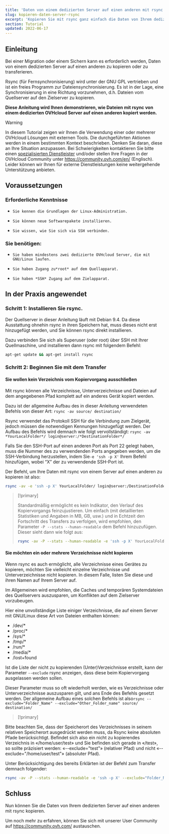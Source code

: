 ```yaml
---
title: 'Daten von einem dedizierten Server auf einen anderen mit rsync kopieren'
slug: kopieren-daten-server-rsync
excerpt: 'Kopieren Sie mit rsync ganz einfach die Daten von Ihrem dedizierten Server auf einen anderen'
section: Tutorial
updated: 2022-06-17
---
```


## Einleitung

Bei einer Migration oder einem Sichern kann es erforderlich werden, Daten von einem dedizierten Server auf einen anderen zu kopieren oder zu transferieren. 

Rsync (für Fernsynchronisierung) wird unter der GNU GPL vertrieben und ist ein freies Programm zur Dateiensynchronisierung. Es ist in der Lage, eine Synchronisierung in eine Richtung vorzunehmen, d.h. Dateien vom Quellserver auf den Zielserver zu kopieren. 

**Diese Anleitung wird Ihnen demonstrieren, wie Dateien mit rsync von einem dedizierten OVHcloud Server auf einen anderen kopiert werden.**

> [!warning]
>
In diesem Tutorial zeigen wir Ihnen die Verwendung einer oder mehrerer OVHcloud Lösungen mit externen Tools. Die durchgeführten Aktionen werden in einem bestimmten Kontext beschrieben. Denken Sie daran, diese an Ihre Situation anzupassen. Bei Schwierigkeiten kontaktieren Sie bitte einen [spezialisierten Dienstleister](https://partner.ovhcloud.com/de/directory/) und/oder stellen Ihre Fragen in der OVHcloud Community unter <https://community.ovh.com/en/> (Englisch). Leider können wir Ihnen für externe Dienstleistungen keine weitergehende Unterstützung anbieten.
>

## Voraussetzungen


### Erforderliche Kenntnisse

*     Sie kennen die Grundlagen der Linux-Administration.
*     Sie können neue Softwarepakete installieren. 
*     Sie wissen, wie Sie sich via SSH verbinden.


### Sie benötigen:

*     Sie haben mindestens zwei dedizierte OVHcloud Server, die mit GNU/Linux laufen.
*     Sie haben Zugang zu*root* auf dem Quellapparat.
*     Sie haben *SSH* Zugang auf dem Zielapparat.

## In der Praxis angewendet


### Schritt 1: Installieren Sie rsync.

Der Quellserver in dieser Anleitung läuft mit Debian 9.4. Da diese Ausstattung ohnehin rsync in ihren Speichern hat, muss dieses nicht erst hinzugefügt werden, und Sie können rsync direkt installieren.

Dazu verbinden Sie sich als Superuser (oder root) über SSH mit Ihrer Quellmaschine, und installieren dann rsync mit folgendem Befehl:

```sh
apt-get update && apt-get install rsync
```

### Schritt 2: Beginnen Sie mit dem Transfer


#### Sie wollen kein Verzeichnis vom Kopiervorgang ausschließen

Mit rsync können alle Verzeichnisse, Unterverzeichnisse und Dateien auf dem angegebenen Pfad komplett auf ein anderes Gerät kopiert werden.

Dazu ist der allgemeine Aufbau des in dieser Anleitung verwendeten Befehls von dieser Art: `rsync -av source/ destination/`  

Rsync verwendet das Protokoll SSH für die Verbindung zum Zielgerät, jedoch müssen die notwendigen Kennungen hinzugefügt werden. Der Aufbau des Befehls wird demnach wie folgt vervollständigt: `rsync -av *YourLocalFolder*/ login@server:/*DestinationFolder*/`

Falls Sie den SSH-Port auf einen anderen Port als Port 22 gelegt haben, muss die Nummer des zu verwendenden Ports angegeben werden, um die SSH-Verbindung herzustellen, indem Sie` -e 'ssh -p X' ` Ihrem Befehl hinzufügen, wobei “X” der zu verwendende SSH-Port ist.

Der Befehl, um Ihre Daten mit rsync von einem Server auf einen anderen zu kopieren ist also:

```sh
rsync -av -e 'ssh -p X' YourLocalFolder/ login@server:/DestinationFolder/
```

> [!primary]
>
> Standardmäßig ermöglicht es kein Indikator, den Verlauf des Kopiervorgangs feinzujustieren.
> Um einfach (mit detaillierten Statistiken und Angaben in MB, GB, usw.)  und in Echtzeit den Fortschritt des Transfers zu verfolgen, wird empfohlen, den Parameter `-P --stats --human-readable` dem Befehl hinzuzufügen. Dieser sieht dann wie folgt aus:
>
> ```sh
> rsync -av -P --stats --human-readable -e 'ssh -p X' YourLocalFolder/ login@server:/DestinationFolder/
> ```


#### Sie möchten ein oder mehrere Verzeichnisse nicht kopieren

Wenn rsync es auch ermöglicht, alle Verzeichnisse eines Gerätes zu kopieren, möchten Sie vielleicht einzelne Verzeichnisse und Unterverzeichnisse nicht kopieren. In diesem Falle, listen Sie diese und ihren Namen auf Ihrem Server auf.

Im Allgemeinen wird empfohlen, die Caches und temporären Systemdateien des Quellservers auszusparen, um Konflikten auf dem Zielserver vorzubeugen. 

Hier eine unvollständige Liste einiger Verzeichnisse, die auf einem Server mit GNU/Linux diese Art von Dateien enthalten können: 

* /dev/*
* /proc/* 
* /sys/*
* /tmp/*
* /run/*
* /media/*
* /lost+found
 
Ist die Liste der nicht zu kopierenden (Unter)Verzeichnisse erstellt, kann der Parameter `--exclude` rsync anzeigen, dass diese beim Kopiervorgang ausgelassen werden sollen. 
 
Dieser Parameter muss so oft wiederholt werden, wie es Verzeichnisse oder Unterverzeichnisse auszusparen gilt, und ans Ende des Befehls gesetzt werden. Der allgemeine Aufbau eines solchen Befehls ist also`rsync --exclude="Folder_Name" --exclude="Other_Folder_name" source/ destination/`

> [!primary]
>
Bitte beachten Sie, dass der Speicherort des Verzeichnisses in seinem relativen Speicherort ausgedrückt werden muss, da Rsync keine absoluten Pfade berücksichtigt. Befindet sich also ein nicht zu kopierendes Verzeichnis in «/home/user/test» und Sie befinden sich gerade in «/test», so sollte präzisiert werden: «--exclude="test"» (relativer Pfad) und nicht «--exclude="/home/user/test"» (absoluter Pfad). 
>


Unter Berücksichtigung des bereits Erklärten ist der Befehl zum Transfer demnach folgender:
 	
```sh
rsync -av -P --stats --human-readable -e 'ssh -p X' --exclude="Folder_Name" --exclude="Other_Folder_name" YourLocalFolder/ login@server:/DestinationFolder/
```

## Schluss

Nun können Sie die Daten von Ihrem dedizierten Server auf einen anderen mit rsync kopieren.

Um noch mehr zu erfahren, können Sie sich mit unserer User Community auf <https://community.ovh.com/> austauschen.

